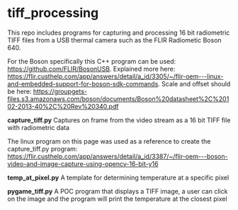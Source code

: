 # tiff_processing

This repo includes programs for capturing and processing 16 bit radiometric TIFF files from a USB thermal camera such as the FLIR Radiometic Boson 640.


For the Boson specifically this C++ program can be used: https://github.com/FLIR/BosonUSB. Explained more here: https://flir.custhelp.com/app/answers/detail/a_id/3305/~/flir-oem---linux-and-embedded-support-for-boson-sdk-commands. Scale and offset should be here: https://groupgets-files.s3.amazonaws.com/boson/documents/Boson%20datasheet%2C%20102-2013-40%2C%20Rev%20340.pdf

**capture_tiff.py**
Captures on frame from the video stream as a 16 bit TIFF file with radiometric data

The linux program on this page was used as a reference to create the capture_tiff.py program: https://flir.custhelp.com/app/answers/detail/a_id/3387/~/flir-oem---boson-video-and-image-capture-using-opencv-16-bit-y16

**temp_at_pixel.py**
A template for determining temperature at a specific pixel

**pygame_tiff.py**
A POC program that displays a TIFF image, a user can click on the image and the program will print the temperature at the closest pixel


